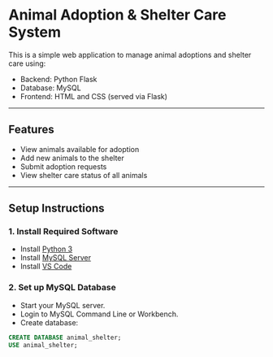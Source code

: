 # Animal Adoption & Shelter Care System

This is a simple web application to manage animal adoptions and shelter care using:

- Backend: Python Flask
- Database: MySQL
- Frontend: HTML and CSS (served via Flask)

---

## Features

- View animals available for adoption
- Add new animals to the shelter
- Submit adoption requests
- View shelter care status of all animals

---

## Setup Instructions

### 1. Install Required Software

- Install [Python 3](https://www.python.org/downloads/)
- Install [MySQL Server](https://dev.mysql.com/downloads/mysql/)
- Install [VS Code](https://code.visualstudio.com/)

### 2. Set up MySQL Database

- Start your MySQL server.
- Login to MySQL Command Line or Workbench.
- Create database:

```sql
CREATE DATABASE animal_shelter;
USE animal_shelter;
